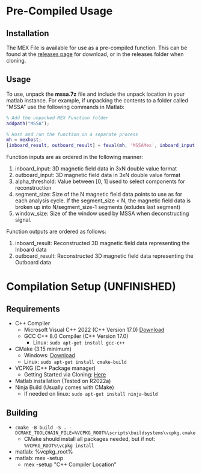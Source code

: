 # Pre-Compiled Usage
## Installation
The MEX File is available for use as a pre-compiled function. This can be found at the [releases page](https://research-git.uiowa.edu/space-physics/epop/mssaprocessingpipeline/-/releases) for download, or in the releases folder when cloning. 
## Usage
To use, unpack the **mssa.7z** file and include the unpack location in your matlab instance. For example, if unpacking the contents to a folder called "MSSA" use the following commands in Matlab:

```Matlab
% Add the unpacked MEX Function folder
addpath("MSSA");

% Host and run the function on a separate process
mh = mexhost;
[inboard_result, outboard_result] = feval(mh, 'MSSAMex', inboard_input, outboard_input, alpha_threshold, segment_size, window_size);
```

Function inputs are as ordered in the following manner:
1. inboard_input: 3D magnetic field data in 3xN double value format
2. outboard_input: 3D magnetic field data in 3xN double value format
3. alpha_threshold: Value between [0, 1] used to select components for reconstruction
4. segment_size: Size of the N magnetic field data points to use as for each analysis cycle. If the segment_size < N, the magnetic field data is broken up into N/segment_size-1 segments (exludes last segment)
5. window_size: Size of the window used by MSSA when deconstructing signal.

Function outputs are ordered as follows:
1. inboard_result: Reconstructed 3D magnetic field data representing the Inboard data
2. outboard_result: Reconstructed 3D magnetic field data representing the Outboard data

# Compilation Setup (UNFINISHED)
## Requirements
 - C++ Compiler 
   - Microsoft Visual C++ 2022 (C++ Version 17.0) [Download](https://docs.microsoft.com/en-us/visualstudio/releases/2022/release-notes-v17.0)
   - GCC C++ 8.0 Compiler (C++ Version 17.0) 
     - Linux: `sudo apt-get install gcc-c++`
 - CMake (3.15 minimum)
   - Windows: [Download](https://cmake.org/download/)
   - Linux: `sudo apt-get install cmake-build`
 - VCPKG (C++ Package manager)
   - Getting Started via Cloning: [Here](https://vcpkg.io/en/getting-started.html)
 - Matlab installation (Tested on R2022a)
 - Ninja Build (Usually comes with CMake)
   - If needed on linux: `sudo apt-get install ninja-build`

## Building
 - `cmake -B build -S . -DCMAKE_TOOLCHAIN_FILE=%VCPKG_ROOT%\scripts\buildsystems\vcpkg.cmake`
   - CMake should install all packages needed, but if not: `%VCPKG_ROOT%\vcpkg install`
 - matlab: %vcpkg_root%
 - matlab: mex -setup
   - mex -setup "C++ Compiler Location"